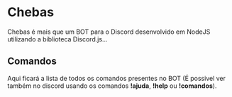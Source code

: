 # Chebas

Chebas é mais que um BOT para o Discord desenvolvido em NodeJS utilizando a biblioteca Discord.js...

## Comandos

Aqui ficará a lista de todos os comandos presentes no BOT (É possivel ver também no discord usando os comandos **!ajuda**, **!help** ou **!comandos**).
